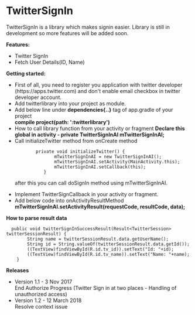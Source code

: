 # TwitterSignIn

TwitterSignIn is a library which makes signin easier.
Library is still in development so more features will be added soon.

<b>Features:</b>
<ul>
  <li>Twitter SignIn</li>
  <li>Fetch User Details(ID, Name)</li>
</ul>

<b>Getting started:</b><br>

<ul>
  <li>First of all, you need to register you application with twitter developer (https://apps.twitter.com) and don't enable email checkbox in twitter developer account.</li>
  
  
  <li>Add twitterlibrary into your project as module.</li>
<li> Add below line under <b>dependencies{..}</b> tag of app.gradle of your project
<br>
<b>compile project(path: ':twitterlibrary')</b></li>

<li> How to call library function from your activity or fragment
<b>Declare this global in activity - private TwitterSignInAI mTwitterSignInAI; </b></li>
<li> Call initializeTwitter method from onCreate method
<br>

            private void initializeTwitter() {
                   mTwitterSignInAI = new TwitterSignInAI();
                   mTwitterSignInAI.setActivity(MainActivity.this);
                   mTwitterSignInAI.setCallback(this);
               }

after this you can call doSignIn method using mTwitterSignInAI.
<li>Implement TwitterSignCallback in your activity or fragment.</li>
<li> Add below code into onActivityResultMethod
<br>
<b> mTwitterSignInAI.setActivityResult(requestCode, resultCode, data);
</b></li>
</ul>

<b>How to parse result data</b><br>

      public void twitterSignInSuccessResult(Result<TwitterSession> twitterSessionResult) {
            String name = twitterSessionResult.data.getUserName();
            String id = String.valueOf(twitterSessionResult.data.getId());
            ((TextView)findViewById(R.id.tv_id)).setText("Id: "+id);
            ((TextView)findViewById(R.id.tv_name)).setText("Name: "+name);
        }


<b>Releases</b><br>
<ul>
  <li>Version 1.1 - 3 Nov 2017 <br>
  End Authorize Progress (Twitter Sign in at two places - Handling of unauthorized access) </li>

 <li>Version 1.2 - 12 March 2018 <br>
  Resolve context issue</li>
  
</ul>
